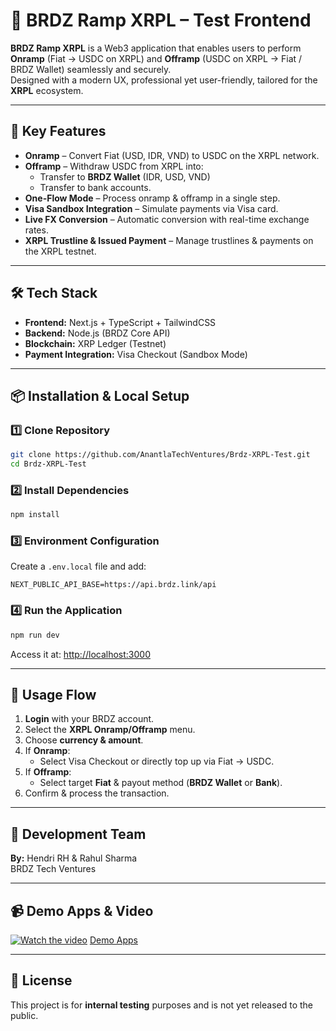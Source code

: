 # 🚀 BRDZ Ramp XRPL – Test Frontend

**BRDZ Ramp XRPL** is a Web3 application that enables users to perform **Onramp** (Fiat → USDC on XRPL) and **Offramp** (USDC on XRPL → Fiat / BRDZ Wallet) seamlessly and securely.  
Designed with a modern UX, professional yet user-friendly, tailored for the **XRPL** ecosystem.

---

## 🌟 Key Features
- **Onramp** – Convert Fiat (USD, IDR, VND) to USDC on the XRPL network.
- **Offramp** – Withdraw USDC from XRPL into:
  - Transfer to **BRDZ Wallet** (IDR, USD, VND)
  - Transfer to bank accounts.
- **One-Flow Mode** – Process onramp & offramp in a single step.
- **Visa Sandbox Integration** – Simulate payments via Visa card.
- **Live FX Conversion** – Automatic conversion with real-time exchange rates.
- **XRPL Trustline & Issued Payment** – Manage trustlines & payments on the XRPL testnet.

---

## 🛠 Tech Stack
- **Frontend:** Next.js + TypeScript + TailwindCSS
- **Backend:** Node.js (BRDZ Core API)
- **Blockchain:** XRP Ledger (Testnet)
- **Payment Integration:** Visa Checkout (Sandbox Mode)

---

## 📦 Installation & Local Setup

### 1️⃣ Clone Repository
```bash
git clone https://github.com/AnantlaTechVentures/Brdz-XRPL-Test.git
cd Brdz-XRPL-Test
```

### 2️⃣ Install Dependencies
```bash
npm install
```

### 3️⃣ Environment Configuration
Create a `.env.local` file and add:
```env
NEXT_PUBLIC_API_BASE=https://api.brdz.link/api
```

### 4️⃣ Run the Application
```bash
npm run dev
```
Access it at: [http://localhost:3000](http://localhost:3000)

---

## 🎯 Usage Flow

1. **Login** with your BRDZ account.
2. Select the **XRPL Onramp/Offramp** menu.
3. Choose **currency & amount**.
4. If **Onramp**:
   - Select Visa Checkout or directly top up via Fiat → USDC.
5. If **Offramp**:
   - Select target **Fiat** & payout method (**BRDZ Wallet** or **Bank**).
6. Confirm & process the transaction.

---

## 👥 Development Team
**By:** Hendri RH & Rahul Sharma  
BRDZ Tech Ventures

---

## 📹 Demo Apps & Video
[![Watch the video](https://img.youtube.com/vi/VIDEO_ID/0.jpg)](https://link-to-demo-video)
[Demo Apps](https://bxr-three.vercel.app/)

---

## 📜 License
This project is for **internal testing** purposes and is not yet released to the public.
